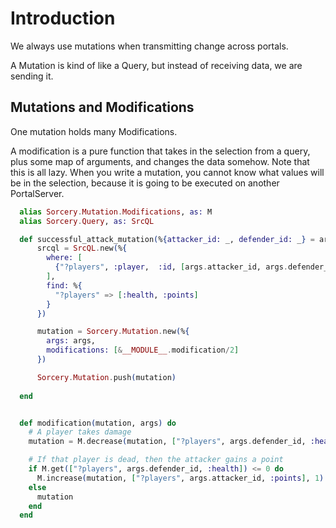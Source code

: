 # Introduction

We always use mutations when transmitting change across portals. 

A Mutation is kind of like a Query, but instead of receiving data, we are sending it.

## Mutations and Modifications

One mutation holds many Modifications.

A modification is a pure function that takes in the selection from a query, plus some map of arguments, and changes the data somehow. Note that this is all lazy. When you write a mutation, you cannot know what values will be in the selection, because it is going to be executed on another PortalServer.


```elixir
  alias Sorcery.Mutation.Modifications, as: M
  alias Sorcery.Query, as: SrcQL

  def successful_attack_mutation(%{attacker_id: _, defender_id: _} = args) do
      srcql = SrcQL.new(%{
        where: [
          {"?players", :player,  :id, [args.attacker_id, args.defender_id]}
        ],
        find: %{
          "?players" => [:health, :points]
        }
      })

      mutation = Sorcery.Mutation.new(%{
        args: args,
        modifications: [&__MODULE__.modification/2]
      })

      Sorcery.Mutation.push(mutation)
    
  end


  def modification(mutation, args) do
    # A player takes damage
    mutation = M.decrease(mutation, ["?players", args.defender_id, :health], 5)

    # If that player is dead, then the attacker gains a point
    if M.get(["?players", args.defender_id, :health]) <= 0 do
      M.increase(mutation, ["?players", args.attacker_id, :points], 1)
    else
      mutation
    end
  end

```
